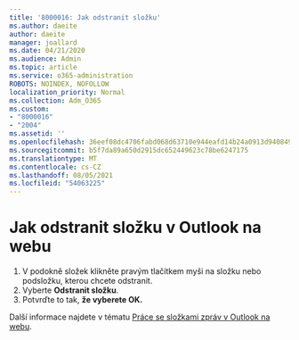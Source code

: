 ```yaml
---
title: '8000016: Jak odstranit složku'
ms.author: daeite
author: daeite
manager: joallard
ms.date: 04/21/2020
ms.audience: Admin
ms.topic: article
ms.service: o365-administration
ROBOTS: NOINDEX, NOFOLLOW
localization_priority: Normal
ms.collection: Adm_O365
ms.custom:
- "8000016"
- "2004"
ms.assetid: ''
ms.openlocfilehash: 36eef08dc4706fabd068d63710e944eafd14b24a0913d9408496cffd2d0b0ca0
ms.sourcegitcommit: b5f7da89a650d2915dc652449623c78be6247175
ms.translationtype: MT
ms.contentlocale: cs-CZ
ms.lasthandoff: 08/05/2021
ms.locfileid: "54063225"
---
```

# <a name="how-to-delete-a-folder-in-outlook-on-the-web"></a>Jak odstranit složku v Outlook na webu

1. V podokně složek klikněte pravým tlačítkem myši na složku nebo podsložku, kterou chcete odstranit.
2. Vyberte **Odstranit složku**.
3. Potvrďte to tak, **že vyberete OK.**

Další informace najdete v tématu [Práce se složkami zpráv v Outlook na webu](https://support.office.com/article/ae0f10d6-54e7-4f29-acd3-78cdc3fdcb9f).

